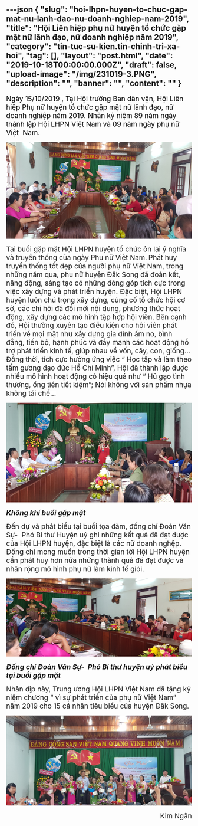 ---json
{
    "slug": "hoi-lhpn-huyen-to-chuc-gap-mat-nu-lanh-dao-nu-doanh-nghiep-nam-2019",
    "title": "Hội Liên hiệp phụ nữ huyện tổ chức gặp mặt nữ lãnh đạo, nữ doanh nghiệp  năm 2019",
    "category": "tin-tuc-su-kien.tin-chinh-tri-xa-hoi",
    "tag": [],
    "layout": "post.html",
    "date": "2019-10-18T00:00:00.000Z",
    "draft": false,
    "upload-image": "/img/231019-3.PNG",
    "description": "",
    "banner": "",
    "__content__": ""
}
---
<p><span style="background-color:white"><span style="font-size:14.0pt"><span style="color:black">Ng&agrave;y 15/10/2019 , Tại Hội trường Ban d&acirc;n vận, Hội Li&ecirc;n hiệp Phụ nữ huyện tổ chức gặp mặt nữ l&atilde;nh đạo, nữ doanh nghiệp năm 2019. Nh&acirc;n kỷ niệm 89 năm ng&agrave;y th&agrave;nh lập Hội LHPN Việt Nam v&agrave; 09 năm ng&agrave;y phụ nữ Việt&nbsp; Nam. </span></span></span></p>

<p><img alt="" src="/img/231019.PNG" /></p>

<p><span style="background-color:white"><span style="font-size:14.0pt">Tại buổi gặp mặt Hội LHPN huyện tổ chức &ocirc;n lại &yacute; nghĩa v&agrave; truyền thống của ng&agrave;y Phụ nữ Việt Nam.</span> <span style="font-size:14.0pt">Ph&aacute;t huy truyền thống tốt đẹp của người phụ nữ Việt Nam, trong những năm qua, phụ nữ huyện Đăk Song đ&atilde; đo&agrave;n kết, năng động, s&aacute;ng tạo c&oacute; những đ&oacute;ng g&oacute;p t&iacute;ch cực trong việc x&acirc;y dựng v&agrave; ph&aacute;t triển huyện. Đặc biệt, Hội LHPN huyện lu&ocirc;n ch&uacute; trọng x&acirc;y dựng, củng cố tổ chức hội cơ sở, c&aacute;c chi hội đ&atilde; đổi mới nội dung, phương thức hoạt động, x&acirc;y dựng c&aacute;c m&ocirc; h&igrave;nh tập hợp hội vi&ecirc;n. B&ecirc;n cạnh đ&oacute;, Hội thường xuy&ecirc;n tạo điều kiện cho hội vi&ecirc;n ph&aacute;t triển về mọi mặt như x&acirc;y dựng gia đ&igrave;nh ấm no, b&igrave;nh đẳng, tiến bộ, hạnh ph&uacute;c v&agrave; đẩy mạnh c&aacute;c hoạt động hỗ trợ ph&aacute;t triển kinh tế, gi&uacute;p nhau về vốn, c&acirc;y, con, giống&hellip;Đồng thời, t&iacute;ch cực hưởng ứng việc &ldquo; Học tập v&agrave; l&agrave;m theo tấm gương đạo đức Hồ Ch&iacute; Minh&rdquo;, Hội đ&atilde; th&agrave;nh lập được nhiều m&ocirc; h&igrave;nh hoạt động c&oacute; hiệu quả như &ldquo; Hũ gạo t&igrave;nh thương, ống tiền tiết kiệm&rdquo;; N&oacute;i kh&ocirc;ng với sản phẩm nhựa kh&ocirc;ng t&aacute;i chế... </span></span></p>

<p><img alt="" src="/img/231019-1.PNG" /></p>

<p><span style="background-color:white"><strong><em><span style="font-size:14.0pt">Kh&ocirc;ng kh&iacute; buổi gặp mặt</span></em></strong></span></p>

<p><span style="background-color:white"><span style="font-size:14.0pt">Đến dự v&agrave; ph&aacute;t biểu tại buổi tọa đ&agrave;m, đồng ch&iacute; Đo&agrave;n Văn Sự-&nbsp; Ph&oacute; B&iacute; thư Huyện uỷ ghi những kết quả đ&atilde; đạt được của Hội LHPN huyện, đặc biệt l&agrave; c&aacute;c nữ doanh nghệp. Đồng ch&iacute; mong muốn trong thời gian tới Hội LHPN huyện cần ph&aacute;t huy hơn nữa những th&agrave;nh quả đ&atilde; đạt được v&agrave; nh&acirc;n rộng m&ocirc; h&igrave;nh phụ nữ l&agrave;m kinh tế giỏi.</span></span></p>

<p><img alt="" src="/img/231019-2.PNG" /></p>

<p><span style="background-color:white"><strong><em><span style="font-size:14.0pt">Đồng ch&iacute; Đo&agrave;n Văn Sự-&nbsp; Ph&oacute; B&iacute; thư huyện uỷ ph&aacute;t biểu tại buổi gặp mặt</span></em></strong></span></p>

<p><span style="background-color:white"><span style="font-size:14.0pt">Nh&acirc;n dịp n&agrave;y, Trung ương Hội LHPN Việt Nam đ&atilde; tặng kỷ niệm chương &ldquo; v&igrave; sự ph&aacute;t triển của phụ nữ Việt Nam&rdquo; năm 2019 cho 15 c&aacute; nh&acirc;n ti&ecirc;u biểu của huyện Đăk Song.</span></span></p>

<p><img alt="" src="/img/231019-3.PNG" /></p>

<p style="text-align:right"><span style="background-color:white"><span style="font-size:14.0pt">Kim Ng&acirc;n</span></span></p>

<p>&nbsp;</p>
